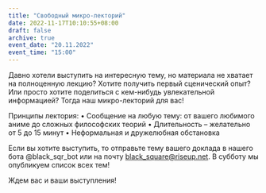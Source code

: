 ```yaml
---
title: "Свободный микро-лекторий"
date: 2022-11-17T10:10:55+08:00
draft: false
archive: true
event_date: "20.11.2022"
event_time: "15:00"
---
```


Давно хотели выступить на интересную тему, но материала не хватает на полноценную лекцию? Хотите получить первый сценический опыт? Или просто хотите поделиться с кем-нибудь увлекательной информацией? Тогда наш микро-лекторий для вас!

Принципы лектория:
 • Сообщение на любую тему: от вашего любимого аниме до сложных философских теорий
 • Длительность – желательно от 5 до 15 минут
 • Неформальная и дружелюбная обстановка 

Если вы хотите выступить, то отправьте тему вашего доклада в нашего бота @black_sqr_bot или на почту black_square@riseup.net. В субботу мы опубликуем список всех тем! 

Ждем вас и ваши выступления!

